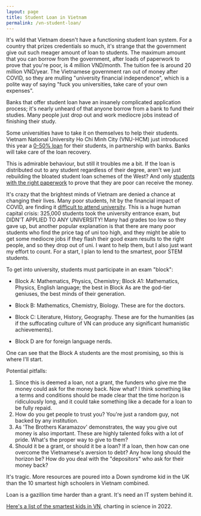 ```yaml
---
layout: page
title: Student Loan in Vietnam
permalink: /vn-student-loan/
---
```


It's wild that Vietnam doesn't have a functioning student loan system. For a country that prizes credentials so much, it's strange that the government give out such meager amount of loan to students. The maximum amount that you can borrow from the government, after loads of paperwork to prove that you're poor, is 4 million VND/month. The tuition fee is around 20 million VND/year. The Vietnamese government ran out of money after COVID, so they are mulling "university financial independence", which is a polite way of saying "fuck you universities, take care of your own expenses".

Banks that offer student loan have an insanely complicated application process; it's nearly unheard of that anyone borrow from a bank to fund their studies. Many people just drop out and work mediocre jobs instead of finishing their study.

Some universities have to take it on themselves to help their students. Vietnam National University Ho Chi Minh City (VNU-HCM) just introduced this year a [0-50% loan](https://tuoitre.vn/gan-200-sinh-vien-dh-quoc-gia-tp-hcm-duoc-vay-khong-lai-suat-de-hoc-tap-20220115084831055.htm) for their students, in partnership with banks. Banks will take care of the loan recovery.

This is admirable behaviour, but still it troubles me a bit. If the loan is distributed out to any student regardless of their degree, aren't we just rebuilding the bloated student loan schemes of the West? And only [students with the right paperwork](https://tuoitre.vn/sinh-vien-dh-quoc-gia-tp-hcm-duoc-vay-von-khong-lai-suat-khong-co-tien-van-co-the-hoc-dh-20200925090524542.htm) to prove that they are poor can receive the money.

It's crazy that the brightest minds of Vietnam are denied a chance at changing their lives. Many poor students, hit by the financial impact of COVID, are finding it [difficult to attend university](https://tuoitre.vn/tuyen-sinh-dai-hoc-2022-nom-nop-noi-lo-vo-tran-20220823221749034.htm). This is a huge human capital crisis: 325,000 students took the university entrance exam, but DIDN'T APPLIED TO ANY UNIVERSITY! Many had grades too low so they gave up, but another popular explanation is that there are many poor students who find the price tag of uni too high, and they might be able to get some mediocre jobs if they flash their good exam results to the right people, and so they drop out of uni. I want to help them, but I also just want my effort to count. For a start, I plan to lend to the smartest, poor STEM students.

To get into university, students must participate in an exam "block":

- Block A: Mathematics, Physics, Chemistry; Block A1: Mathematics, Physics, English language; the best in Block As are the god-tier geniuses, the best minds of their generation.

- Block B: Mathematics, Chemistry, Biology. These are for the doctors.

- Block C: Literature, History, Geography. These are for the humanities (as if the suffocating culture of VN can produce any significant humanistic achievements).

- Block D are for foreign language nerds.

One can see that the Block A students are the most promising, so this is where I'll start.

Potential pitfalls:

1. Since this is deemed a loan, not a grant, the funders who give me the money could ask for the money back. Now what? I think something like a terms and conditions should be made clear that the time horizon is ridiculously long, and it could take something like a decade for a loan to be fully repaid.
2. How do you get people to trust you? You're just a random guy, not backed by any institution.
3. As 'The Brothers Karamazov' demonstrates, the way you give out money is also important. These are highly talented folks with a lot of pride. What's the proper way to give to them?
4. Should it be a grant, or should it be a loan? If a loan, then how can one overcome the Vietnamese's aversion to debt? Any how long should the horizon be? How do you deal with the "depositors" who ask for their money back?

It's tragic. More resources are poured into a Down syndrome kid in the UK than the 10 smartest high schoolers in Vietnam combined.

Loan is a gazillion time harder than a grant. It's need an IT system behind it.

[Here's a list of the smartest kids in VN](https://docs.google.com/spreadsheets/d/1QVa5tYY8tIpvsdOnEdU1N0tebwSY33SBirEdT5e7zAs/edit#gid=0), charting in science in 2022.